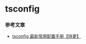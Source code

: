 # tsconfig

### 参考文章

- [tsconfig 最新常用配置手册【持更】](https://juejin.cn/post/7259715842873655333?searchId=202308080946159C02B64988AE376D56EB)
